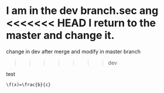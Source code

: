 I am in the dev branch.sec
ang
<<<<<<< HEAD
I return to the master and change it.
=======
change in dev after merge and modify in master branch
>>>>>>> dev

test

`\f(x)=\frac{b}{c}`
